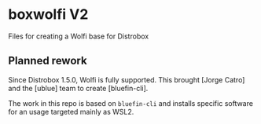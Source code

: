 # boxwolfi V2

Files for creating a Wolfi base for Distrobox

## Planned rework

Since Distrobox 1.5.0, Wolfi is fully supported. This brought [Jorge Catro] and the [ublue] team to create [bluefin-cli].

The work in this repo is based on `bluefin-cli` and installs specific software for an usage targeted mainly as WSL2.